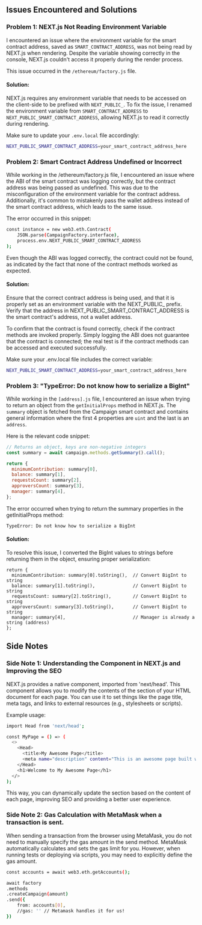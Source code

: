 ## Issues Encountered and Solutions

### Problem 1: NEXT.js Not Reading Environment Variable

I encountered an issue where the environment variable for the smart contract address, saved as `SMART_CONTRACT_ADDRESS`, was not being read by NEXT.js when rendering. Despite the variable showing correctly in the console, NEXT.js couldn't access it properly during the render process.

This issue occurred in the `/ethereum/factory.js` file.

#### Solution:
NEXT.js requires any environment variable that needs to be accessed on the client-side to be prefixed with `NEXT_PUBLIC_`. To fix the issue, I renamed the environment variable from `SMART_CONTRACT_ADDRESS` to `NEXT_PUBLIC_SMART_CONTRACT_ADDRESS`, allowing NEXT.js to read it correctly during rendering.

Make sure to update your `.env.local` file accordingly:

```bash
NEXT_PUBLIC_SMART_CONTRACT_ADDRESS=your_smart_contract_address_here
```

### Problem 2: Smart Contract Address Undefined or Incorrect
While working in the /ethereum/factory.js file, I encountered an issue where the ABI of the smart contract was logging correctly, but the contract address was being passed as undefined. This was due to the misconfiguration of the environment variable for the contract address. Additionally, it's common to mistakenly pass the wallet address instead of the smart contract address, which leads to the same issue.

The error occurred in this snippet:
```bash
const instance = new web3.eth.Contract(
    JSON.parse(CampaignFactory.interface), 
    process.env.NEXT_PUBLIC_SMART_CONTRACT_ADDRESS
);
```

Even though the ABI was logged correctly, the contract could not be found, as indicated by the fact that none of the contract methods worked as expected.

#### Solution:
Ensure that the correct contract address is being used, and that it is properly set as an environment variable with the NEXT_PUBLIC_ prefix. Verify that the address in NEXT_PUBLIC_SMART_CONTRACT_ADDRESS is the smart contract's address, not a wallet address.

To confirm that the contract is found correctly, check if the contract methods are invoked properly. Simply logging the ABI does not guarantee that the contract is connected; the real test is if the contract methods can be accessed and executed successfully.

Make sure your .env.local file includes the correct variable:

```bash
NEXT_PUBLIC_SMART_CONTRACT_ADDRESS=your_smart_contract_address_here
```

### Problem 3: "TypeError: Do not know how to serialize a BigInt"

While working in the `[address].js` file, I encountered an issue when trying to return an object from the `getInitialProps` method in NEXT.js. The `summary` object is fetched from the Campaign smart contract and contains general information where the first 4 properties are `uint` and the last is an `address`.

Here is the relevant code snippet:

```javascript
// Returns an object, keys are non-negative integers
const summary = await campaign.methods.getSummary().call();

return {
  minimumContribution: summary[0],
  balance: summary[1],
  requestsCount: summary[2],
  approversCount: summary[3],
  manager: summary[4],
};
```

The error occurred when trying to return the summary properties in the getInitialProps method:

```
TypeError: Do not know how to serialize a BigInt
```

#### Solution:
To resolve this issue, I converted the BigInt values to strings before returning them in the object, ensuring proper serialization:

```
return {
  minimumContribution: summary[0].toString(),  // Convert BigInt to string
  balance: summary[1].toString(),              // Convert BigInt to string
  requestsCount: summary[2].toString(),        // Convert BigInt to string
  approversCount: summary[3].toString(),       // Convert BigInt to string
  manager: summary[4],                         // Manager is already a string (address)
};
```

## Side Notes

### Side Note 1: Understanding the <Head /> Component in NEXT.js and Improving the SEO
NEXT.js provides a native <Head /> component, imported from 'next/head'. This component allows you to modify the contents of the <head> section of your HTML document for each page. You can use it to set things like the page title, meta tags, and links to external resources (e.g., stylesheets or scripts).

Example usage:

```bash
import Head from 'next/head';

const MyPage = () => (
  <>
    <Head>
      <title>My Awesome Page</title>
      <meta name="description" content="This is an awesome page built with NEXT.js" />
    </Head>
    <h1>Welcome to My Awesome Page</h1>
  </>
);
```

This way, you can dynamically update the <head> section based on the content of each page, improving SEO and providing a better user experience.

### Side Note 2: Gas Calculation with MetaMask when a transaction is sent.
When sending a transaction from the browser using MetaMask, you do not need to manually specify the gas amount in the send method. MetaMask automatically calculates and sets the gas limit for you. However, when running tests or deploying via scripts, you may need to explicitly define the gas amount.
```bash
const accounts = await web3.eth.getAccounts();

await factory
.methods
.createCampaign(amount)
.send({
    from: accounts[0],
    //gas: '' // Metamask handles it for us!
})
```
